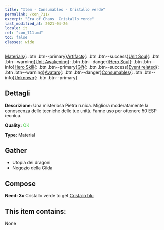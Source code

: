 ```yaml
---
title: "Item - Consumables - Cristallo verde"
permalink: /con_711/
excerpt: "Era of Chaos  Cristallo verde"
last_modified_at: 2021-04-26
locale: it
ref: "con_711.md"
toc: false
classes: wide
---
```

 [Materials](/ItemsIT/){: .btn .btn--primary}[Artifacts](/ItemsIT/Artifacts/){: .btn .btn--success}[Unit Soul](/ItemsIT/UnitSoul/){: .btn .btn--warning}[Unit Awakening](/ItemsIT/UnitAwakening/){: .btn .btn--danger}[Hero Soul](/ItemsIT/HeroSoul/){: .btn .btn--info}[Hero Skill](/ItemsIT/HeroSkill/){: .btn .btn--primary}[Gift](/ItemsIT/Gift/){: .btn .btn--success}[Event related](/ItemsIT/Events/){: .btn .btn--warning}[Avatars](/ItemsIT/Avatars/){: .btn .btn--danger}[Consumables](/ItemsIT/Consumables/){: .btn .btn--info}[Unknown](/ItemsIT/Unknown/){: .btn .btn--primary}

## Dettagli
 **Descrizione:** Una misteriosa Pietra runica. Migliora moderatamente la conoscenza delle tecniche delle tue unità. Fanne uso per ottenere 50 ESP tecnica.

 **Quality:** <span style="color: #32CD32">OK</span>

 **Type:** Material

## Gather

*    Utopia dei dragoni 
*    Negozio della Gilda 

## Compose

 **Need: 3x** Cristallo verde to get [Cristallo blu](/ItemsIT/con_716/)

## This item contains:

  None

